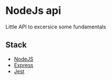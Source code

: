 # NodeJs api

Little API to excersice some fundamentals

## Stack

* [NodeJS](https://nodejs.org/)
* [Express](https://expressjs.com/)
* [Jest](https://jestjs.io/)